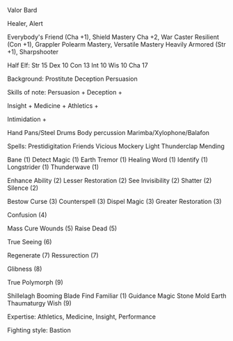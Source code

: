 
Valor Bard

Healer, Alert

Everybody's Friend (Cha +1), Shield Mastery
Cha +2, War Caster
Resilient (Con +1), Grappler
Polearm Mastery, Versatile Mastery
Heavily Armored (Str +1), Sharpshooter

Half Elf:
  Str 15
  Dex 10
  Con 13
  Int 10
  Wis 10
  Cha 17

Background: Prostitute
  Deception
  Persuasion

Skills of note:
  Persuasion +
  Deception +

  Insight +
  Medicine +
  Athletics +

  Intimidation +
  
  Hand Pans/Steel Drums
  Body percussion
  Marimba/Xylophone/Balafon

Spells:
  Prestidigitation
  Friends
  Vicious Mockery
  Light
  Thunderclap
  Mending
  
  Bane (1)
  Detect Magic (1)
  Earth Tremor (1)
  Healing Word (1)
  Identify (1)
  Longstrider (1)
  Thunderwave (1)

  Enhance Ability (2)
  Lesser Restoration (2)
  See Invisibility (2)
  Shatter (2)
  Silence (2)
  
  Bestow Curse (3)
  Counterspell (3)
  Dispel Magic (3)
  Greater Restoration (3)

  Confusion (4)

  Mass Cure Wounds (5)
  Raise Dead (5)

  True Seeing (6)

  Regenerate (7)
  Ressurection (7)

  Glibness (8)

  True Polymorph (9)

  Shillelagh
  Booming Blade
  Find Familiar (1)
  Guidance 
  Magic Stone
  Mold Earth
  Thaumaturgy
  Wish (9)

Expertise: Athletics, Medicine, Insight, Performance

Fighting style: Bastion

